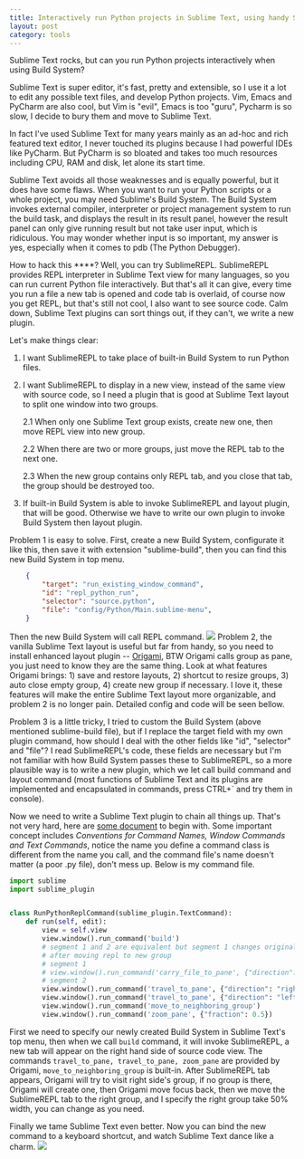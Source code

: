 ```yaml
---
title: Interactively run Python projects in Sublime Text, using handy SublimeREPL
layout: post
category: tools
---
```


Sublime Text rocks, but can you run Python projects interactively when using Build System?

Sublime Text is super editor, it's fast, pretty and extensible, so I use it a lot to edit any possible text files, and develop Python projects. Vim, Emacs and PyCharm are also cool, but Vim is "evil", Emacs is too "guru", Pycharm is so slow, I decide to bury them and move to Sublime Text. 

In fact I've used Sublime Text for many years mainly as an ad-hoc and rich featured text editor, I never touched its plugins because I had powerful IDEs like PyCharm. But PyCharm is so bloated and takes too much resources including CPU, RAM and disk, let alone its start time. 

Sublime Text avoids all those weaknesses and is equally powerful, but it does have some flaws. When you want to run your Python scripts or a whole project, you may need Sublime's Build System. The Build System invokes external compiler, interpreter or project management system to run the build task, and displays the result in its result panel, however the result panel can only give running result but not take user input, which is ridiculous. You may wonder whether input is so important, my answer is yes, especially when it comes to pdb (The Python Debugger).

How to hack this ****? Well, you can try SublimeREPL. SublimeREPL provides REPL interpreter in Sublime Text view for many languages, so you can run current Python file interactively. But that's all it can give, every time you run a file a new tab is opened and code tab is overlaid, of course now you get REPL, but that's still not cool, I also want to see source code. Calm down, Sublime Text plugins can sort things out, if they can't, we write a new plugin.

Let's make things clear:

1. I want SublimeREPL to take place of built-in Build System to run Python files.

2. I want SublimeREPL to display in a new view, instead of the same view with source code, so I need a plugin that is good at Sublime Text layout to split one window into two groups.

    2.1 When only one Sublime Text group exists, create new one, then move REPL view into new group.

    2.2 When there are two or more groups, just move the REPL tab to the next one.

    2.3 When the new group contains only REPL tab, and you close that tab, the group should be destroyed too.

3. If built-in Build System is able to invoke SublimeREPL and layout plugin, that will be good. Otherwise we have to write our own plugin to invoke Build System then layout plugin.

Problem 1 is easy to solve. First, create a new Build System, configurate it like this, then save it with extension "sublime-build", then you can find this new Build System in top menu.

```json
    {
        "target": "run_existing_window_command", 
        "id": "repl_python_run",
        "selector": "source.python",
        "file": "config/Python/Main.sublime-menu",
    }
```

Then the new Build System will call REPL command.
![](http://7u2owr.com1.z0.glb.clouddn.com/repl_in_same_group.gif)
Problem 2, the vanilla Sublime Text layout is useful but far from handy, so you need to install enhanced layout plugin -- [Origami](https://github.com/SublimeText/Origami), BTW Origami calls group as pane, you just need to know they are the same thing. Look at what features Origami brings: 1) save and restore layouts, 2) shortcut to resize groups, 3) auto close empty group, 4) create new group if necessary. I love it, these features will make the entire Sublime Text layout more organizable, and problem 2 is no longer pain. Detailed config and code will be seen bellow.

Problem 3 is a little tricky, I tried to custom the Build System (above mentioned sublime-build file), but if I replace the target field with my own plugin command, how should I deal with the other fields like "id", "selector" and "file"? I read SublimeREPL's code, these fields are necessary but I'm not familiar with how Build System passes these to SublimeREPL, so a more plausible way is to write a new plugin, which we let call build command and layout command (most functions of Sublime Text and its plugins are implemented and encapsulated in commands, press CTRL+` and try them in console).

Now we need to write a Sublime Text plugin to chain all things up. That's not very hard, here are [some document](http://docs.sublimetext.info/en/latest/extensibility/plugins.html) to begin with. Some important concept includes *Conventions for Command Names, Window Commands and Text Commands*, notice the name you define a command class is different from the name you call, and the command file's name doesn't matter (a poor .py file), don't mess up. Below is my command file.

```python
import sublime
import sublime_plugin


class RunPythonReplCommand(sublime_plugin.TextCommand): 
    def run(self, edit):
        view = self.view
        view.window().run_command('build')
        # segment 1 and 2 are equivalent but segment 1 changes original view's focus
        # after moving repl to new group
        # segment 1
        # view.window().run_command('carry_file_to_pane', {"direction": "right"})
        # segment 2
        view.window().run_command('travel_to_pane', {"direction": "right"})
        view.window().run_command('travel_to_pane', {"direction": "left"})
        view.window().run_command('move_to_neighboring_group')
        view.window().run_command('zoom_pane', {"fraction": 0.5})
```

First we need to specify our newly created Build System in Sublime Text's top menu, then when we call `build` command, it will invoke SublimeREPL, a new tab will appear on the right hand side of source code view. The commands `travel_to_pane, travel_to_pane, zoom_pane` are provided by Origami, `move_to_neighboring_group` is built-in. After SublimeREPL tab appears, Origami will try to visit right side's group, if no group is there, Origami will create one, then Origami move focus back, then we move the SublimeREPL tab to the right group, and I specify the right group take 50% width, you can change as you need.

Finally we tame Sublime Text even better. Now you can bind the new command to a keyboard shortcut, and watch Sublime Text dance like a charm.
![](http://7u2owr.com1.z0.glb.clouddn.com/repl_in_new_group.gif)
